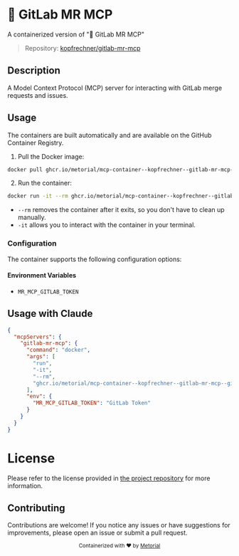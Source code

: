 
# 🚀 GitLab MR MCP

A containerized version of "🚀 GitLab MR MCP"

> Repository: [kopfrechner/gitlab-mr-mcp](https://github.com/kopfrechner/gitlab-mr-mcp)

## Description

A Model Context Protocol (MCP) server for interacting with GitLab merge requests and issues.


## Usage

The containers are built automatically and are available on the GitHub Container Registry.

1. Pull the Docker image:

```bash
docker pull ghcr.io/metorial/mcp-container--kopfrechner--gitlab-mr-mcp--gitlab-mr-mcp
```

2. Run the container:

```bash
docker run -it --rm ghcr.io/metorial/mcp-container--kopfrechner--gitlab-mr-mcp--gitlab-mr-mcp 
```

- `--rm` removes the container after it exits, so you don't have to clean up manually.
- `-it` allows you to interact with the container in your terminal.


### Configuration

The container supports the following configuration options:




#### Environment Variables

- `MR_MCP_GITLAB_TOKEN`




## Usage with Claude

```json
{
  "mcpServers": {
    "gitlab-mr-mcp": {
      "command": "docker",
      "args": [
        "run",
        "-it",
        "--rm",
        "ghcr.io/metorial/mcp-container--kopfrechner--gitlab-mr-mcp--gitlab-mr-mcp"
      ],
      "env": {
        "MR_MCP_GITLAB_TOKEN": "GitLab Token"
      }
    }
  }
}
```

# License

Please refer to the license provided in [the project repository](https://github.com/kopfrechner/gitlab-mr-mcp) for more information.

## Contributing

Contributions are welcome! If you notice any issues or have suggestions for improvements, please open an issue or submit a pull request.

<div align="center">
  <sub>Containerized with ❤️ by <a href="https://metorial.com">Metorial</a></sub>
</div>
  